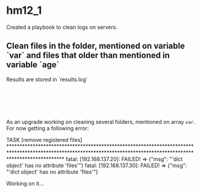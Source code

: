 # hm12_1

Created a playbook to clean logs on servers.

<h2>Clean files in the folder, mentioned on variable `var` and files that older than mentioned in variable `age`</h2>
Results are stored in `results.log`

<br><br><br><br>

As an upgrade working on cleaning several folders, mentioned on array `var`.</h2>
For now getting a following error:

TASK [remove registered files] ********************************************************************************************************************************************************************
fatal: [192.168.137.20]: FAILED! => {"msg": "'dict object' has no attribute 'files'"}
fatal: [192.168.137.30]: FAILED! => {"msg": "'dict object' has no attribute 'files'"}

Working on it...